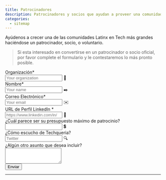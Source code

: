 ```yaml
---
title: Patrocinadores
description: Patrocinadores y socios que ayudan a proveer una comunidad inclusiva.
categories:
  - sitemap
---
```


Ayúdenos a crecer una de las comunidades Latinx en Tech más grandes haciéndose un patrocinador, socio, o voluntario.

> Si esta interesado en convertirse en un patrocinador o socio oficial, por favor complete el formulario y le contestaremos lo más pronto posible. 

<form name="Become a Supporter" method="POST" data-netlify="true">
  <input type="hidden" aria-label="Subject" name="_subject" value="Techqueria - Become a Supporter">
  <div class="field">
    <label class="label">Organización*</label>
    <div class="control has-icons-left">
      <input class="input" aria-label="Organization" autocomplete="on" type="text" name="organization" placeholder="Your organization" required>
      <span class="icon is-left">
        🏢
      </span>
    </div>
  </div>
  <div class="field">
    <label class="label">Nombre*</label>
    <div class="control has-icons-left">
      <input class="input" aria-label="Name" autocomplete="on" type="text" name="name" placeholder="Your name" required>
      <span class="icon is-left">
        ✒️
      </span>
    </div>
  </div>
  <div class="field">
    <label class="label">Correo Electrónico*</label>
    <div class="control has-icons-left">
      <input class="input" aria-label="Email" autocomplete="on" type="email" name="email" placeholder="Your email" required>
      <span class="icon is-left">
        ✉️
      </span>
    </div>
  </div>
  <div class="field">
    <label class="label">URL de Perfil LinkedIn *</label>
    <div class="control has-icons-left">
      <input class="input" aria-label="Organization" autocomplete="on" type="url" name="organization" placeholder="https://www.linkedin.com/in/" required>
      <span class="icon is-left">
        💼
      </span>
    </div>
  </div>
  <div class="field">
    <label class="label">¿Cuál parece ser su presupuesto máximo de patrocinio?</label>
    <div class="control has-icons-left">
      <input class="input" aria-label="Referral" type="number" name="referral" min="100" step="100" placeholder="">
      <span class="icon is-left">
        💲
      </span>
    </div>
  </div>
  <div class="field">
    <label class="label">¿Cómo escucho de Techqueria?</label>
    <div class="control has-icons-left">
      <input class="input" aria-label="Referral" autocomplete="on" type="text" name="referral" placeholder="Twitter">
      <span class="icon is-left">
        🔍️
      </span>
    </div>
  </div>
  <div class="field">
    <label class="label">¿Algún otro asunto que desea incluir?</label>
    <div class="control">
      <textarea class="textarea" aria-label="Message" spellcheck="true" rows="3" name="message" id="message" placeholder=""></textarea>
    </div>
  </div>
  <div data-netlify-recaptcha="true"></div>
  <div class="field mt-sm">
    <div class="control">
      <button type="submit" class="button is-primary">Enviar</button>
    </div>
  </div>
</form>

---

